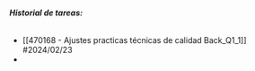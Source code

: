 ###### **Historial de tareas:**

- [[470168 - Ajustes practicas técnicas de calidad Back_Q1_1]] #2024/02/23
- 